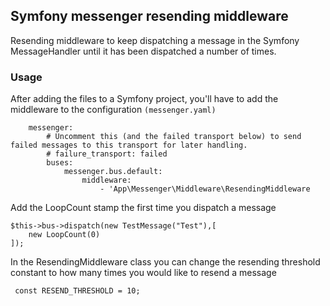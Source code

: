 ## Symfony messenger resending middleware
Resending middleware to keep dispatching a message in the Symfony MessageHandler until it has been dispatched 
a number of times. 

### Usage

After adding the files to a Symfony project, you'll have to add the middleware to the configuration `(messenger.yaml)`
```framework:
    messenger:
        # Uncomment this (and the failed transport below) to send failed messages to this transport for later handling.
        # failure_transport: failed
        buses:
            messenger.bus.default:
                middleware:
                    - 'App\Messenger\Middleware\ResendingMiddleware
```
    
Add the LoopCount stamp the first time you dispatch a message

    $this->bus->dispatch(new TestMessage("Test"),[
        new LoopCount(0)
    ]);

In the ResendingMiddleware class you can change the resending threshold constant to how many times you would like to resend a message

``  const RESEND_THRESHOLD = 10; ``  

